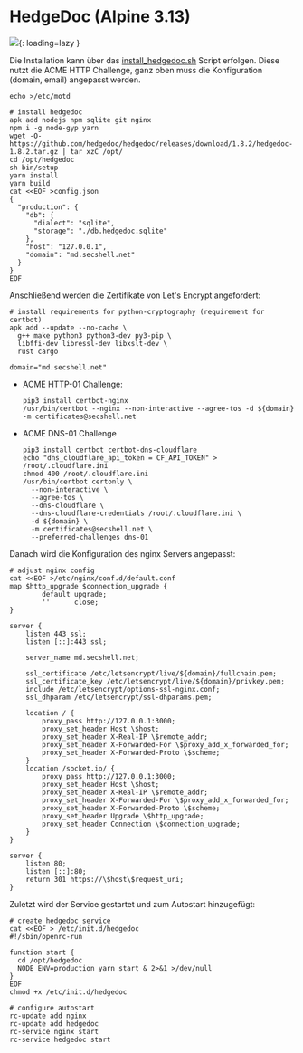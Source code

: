 # HedgeDoc (Alpine 3.13)

![](../img/services/hedgedoc.png?raw=true){: loading=lazy }

Die Installation kann über das [install_hedgedoc.sh](./hedgedoc.sh) Script erfolgen. Diese nutzt die ACME HTTP Challenge, ganz oben muss die Konfiguration (domain, email) angepasst werden.

```shell
echo >/etc/motd

# install hedgedoc
apk add nodejs npm sqlite git nginx
npm i -g node-gyp yarn
wget -O- https://github.com/hedgedoc/hedgedoc/releases/download/1.8.2/hedgedoc-1.8.2.tar.gz | tar xzC /opt/
cd /opt/hedgedoc
sh bin/setup
yarn install
yarn build
cat <<EOF >config.json
{
  "production": {
    "db": {
      "dialect": "sqlite",
      "storage": "./db.hedgedoc.sqlite"
    },
    "host": "127.0.0.1",
    "domain": "md.secshell.net"
  }
}
EOF
```

Anschließend werden die Zertifikate von Let's Encrypt angefordert:
```shell
# install requirements for python-cryptography (requirement for certbot)
apk add --update --no-cache \
  g++ make python3 python3-dev py3-pip \
  libffi-dev libressl-dev libxslt-dev \
  rust cargo

domain="md.secshell.net"
```
* ACME HTTP-01 Challenge:
  ```shell
  pip3 install certbot-nginx
  /usr/bin/certbot --nginx --non-interactive --agree-tos -d ${domain} -m certificates@secshell.net
  ```
* ACME DNS-01 Challenge
  ```shell
  pip3 install certbot certbot-dns-cloudflare
  echo "dns_cloudflare_api_token = CF_API_TOKEN" > /root/.cloudflare.ini
  chmod 400 /root/.cloudflare.ini
  /usr/bin/certbot certonly \
    --non-interactive \
    --agree-tos \
    --dns-cloudflare \
    --dns-cloudflare-credentials /root/.cloudflare.ini \
    -d ${domain} \
    -m certificates@secshell.net \
    --preferred-challenges dns-01
  ```

Danach wird die Konfiguration des nginx Servers angepasst:
```shell
# adjust nginx config
cat <<EOF >/etc/nginx/conf.d/default.conf
map $http_upgrade $connection_upgrade {
        default upgrade;
        ''      close;
}

server {
    listen 443 ssl;
    listen [::]:443 ssl;
   
    server_name md.secshell.net;

    ssl_certificate /etc/letsencrypt/live/${domain}/fullchain.pem;
    ssl_certificate_key /etc/letsencrypt/live/${domain}/privkey.pem;
    include /etc/letsencrypt/options-ssl-nginx.conf;
    ssl_dhparam /etc/letsencrypt/ssl-dhparams.pem;

    location / {
        proxy_pass http://127.0.0.1:3000;
        proxy_set_header Host \$host; 
        proxy_set_header X-Real-IP \$remote_addr; 
        proxy_set_header X-Forwarded-For \$proxy_add_x_forwarded_for; 
        proxy_set_header X-Forwarded-Proto \$scheme;
    }
    location /socket.io/ {
        proxy_pass http://127.0.0.1:3000;
        proxy_set_header Host \$host; 
        proxy_set_header X-Real-IP \$remote_addr; 
        proxy_set_header X-Forwarded-For \$proxy_add_x_forwarded_for; 
        proxy_set_header X-Forwarded-Proto \$scheme;
        proxy_set_header Upgrade \$http_upgrade;
        proxy_set_header Connection \$connection_upgrade;
    }
}

server {
    listen 80;
    listen [::]:80;
    return 301 https://\$host\$request_uri;
}
```

Zuletzt wird der Service gestartet und zum Autostart hinzugefügt:
```shell
# create hedgedoc service
cat <<EOF > /etc/init.d/hedgedoc
#!/sbin/openrc-run

function start {
  cd /opt/hedgedoc
  NODE_ENV=production yarn start & 2>&1 >/dev/null
}
EOF
chmod +x /etc/init.d/hedgedoc

# configure autostart
rc-update add nginx
rc-update add hedgedoc
rc-service nginx start
rc-service hedgedoc start
```
